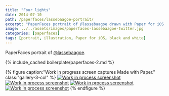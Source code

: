 ```yaml
---
title: "Four lights"
date: 2014-07-10
path: /paperfaces/lassebaagoe-portrait/
excerpt: "PaperFaces portrait of @lassebaagoe drawn with Paper for iOS on an iPad."
image: ../../assets/images/paperfaces-lassebaagoe-twitter.jpg
categories: [paperfaces]
tags: [portrait, illustration, Paper for iOS, black and white]
---
```


PaperFaces portrait of [@lassebaagoe](https://twitter.com/lassebaagoe).

{% include_cached boilerplate/paperfaces-2.md %}

{% figure caption:"Work in progress screen captures Made with Paper." class:"gallery-3-col" %}
[![Work in process screenshot](../../assets/images/paperfaces-lassebaagoe-process-1-600.jpg)](../../assets/images/paperfaces-lassebaagoe-process-1-lg.jpg) [![Work in process screenshot](../../assets/images/paperfaces-lassebaagoe-process-2-600.jpg)](../../assets/images/paperfaces-lassebaagoe-process-2-lg.jpg) [![Work in process screenshot](../../assets/images/paperfaces-lassebaagoe-process-3-600.jpg)](../../assets/images/paperfaces-lassebaagoe-process-3-lg.jpg) [![Work in process screenshot](../../assets/images/paperfaces-lassebaagoe-process-4-600.jpg)](../../assets/images/paperfaces-lassebaagoe-process-4-lg.jpg)
{% endfigure %}

